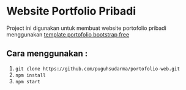 # Website Portfolio Pribadi

Project ini digunakan untuk membuat website portofolio pribadi menggunakan [template portofolio bootstrap free](https://startbootstrap.com/template-overviews/creative/)

## Cara menggunakan :
1. `git clone https://github.com/puguhsudarma/portofolio-web.git`
2. `npm install`
3. `npm start`